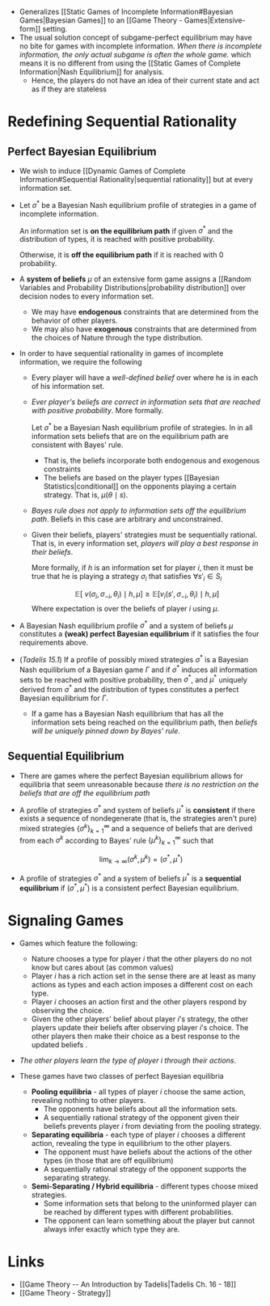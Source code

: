 * Generalizes [[Static Games of Incomplete Information#Bayesian Games|Bayesian Games]] to an [[Game Theory - Games|Extensive-form]] setting. 
* The usual solution concept of subgame-perfect equilibrium may have no bite for games with incomplete information. *When there is incomplete information, the only actual subgame is often the whole game.* which means it is no different from using the [[Static Games of Complete Information|Nash Equilibrium]] for analysis. 
	* Hence, the players do not have an idea of their current state and act as if they are stateless 

# Redefining Sequential Rationality
## Perfect Bayesian Equilibrium 
* We wish to induce [[Dynamic Games of Complete Information#Sequential Rationality|sequential rationality]] but at every information set. 
* Let $\sigma^\ast$ be a Bayesian Nash equilibrium profile of strategies in a game of incomplete information.
  
  An information set is **on the equilibrium path** if given $\sigma^\ast$ and the distribution of types, it is reached with positive probability.
  
  Otherwise, it is **off the equilibrium path** if it is reached with $0$ probability.

* A **system of beliefs** $\mu$ of an extensive form game assigns a [[Random Variables and Probability Distributions|probability distribution]] over decision nodes to every information set. 
	* We may have **endogenous** constraints that are determined from the behavior of other players. 
	* We may also have **exogenous** constraints that are determined from the choices of Nature through the type distribution.

* In order to have sequential  rationality in games of incomplete information, we require the following 
	* Every player will have a *well-defined belief* over where he is in each of his information set. 
	* *Ever player's beliefs are correct in information sets that are reached with positive probability*. More formally. 
	  
	  Let $\sigma^\ast$ be a Bayesian Nash equilibrium profile of strategies. In in all information sets beliefs that are on the equilibrium path are consistent with Bayes' rule.  
		* That is, the beliefs incorporate both endogenous  and exogenous constraints 
		* The beliefs are based on the player types [[Bayesian Statistics|conditional]] on the opponents playing a certain strategy. That is, $\mu(\theta \mid s)$. 
	* *Bayes rule does not apply to information sets off the equilibrium path*. Beliefs in this case are arbitrary and unconstrained. 
	* Given their beliefs, players' strategies must be sequentially rational. That is, in every information set, *players will play a best response in their beliefs*.
	  
	  More formally, if $h$ is an information set for player $i$, then it must be true that he is playing a strategy $\sigma_i$ that satisfies $\forall s'_i \in S_i$
	  
	  $$
	  \mathbb{E} \left[ \ v(\sigma_i, \sigma_{-i}, \theta_i ) \mid h,\mu \right ] \ge \mathbb{E} \left[ v_i (s',\sigma_{-i}, \theta_i ) \mid h,\mu\right] 
	  $$
	  Where expectation is over the beliefs of player $i$ using $\mu$. 

* A Bayesian Nash equilibrium profile $\sigma^\ast$ and a system of beliefs $\mu$ constitutes a **(weak) perfect Bayesian equilibrium** if it satisfies the four requirements above. 

* (*Tadelis 15.1*) If a profile of possibly mixed strategies $\sigma^\ast$ is a Bayesian Nash equilibrium of a Bayesian game $\Gamma$ and if $\sigma^\ast$ induces all information sets to be reached with positive probability, then $\sigma^\ast$, and $\mu^\ast$ uniquely derived from $\sigma^\ast$ and the distribution of types constitutes a perfect Bayesian equilibrium for $\Gamma$. 
	* If a game has a Bayesian Nash equilibrium that has all the information sets being reached on the equilibrium path, then *beliefs will be uniquely pinned down by Bayes' rule*. 

## Sequential Equilibrium 
* There are games where the perfect Bayesian equilibrium allows for equilibria that seem unreasonable because *there is no restriction on the beliefs that are off the equilibrium path*

* A profile of strategies $\sigma^\ast$ and system of beliefs $\mu^\ast$ is **consistent** if there exists a sequence of nondegenerate (that is, the strategies aren't pure) mixed strategies $\{\sigma^k\}_{k=1}^\infty$ and a sequence of beliefs that are derived from each $\sigma^k$ according to Bayes' rule $\{\mu^k\}_{k=1}^\infty$  such that 
  
  $$
  \lim_{k\to\infty} (\sigma^k,\mu^k) = (\sigma^\ast, \mu ^\ast)
  $$
  
* A profile of strategies $\sigma^\ast$ and a system of beliefs $\mu^\ast$ is a **sequential equilibrium** if $(\sigma^\ast, \mu^\ast)$ is a consistent perfect Bayesian equilibrium.

# Signaling Games 
* Games which feature the following:
	* Nature chooses a type for player $i$ that the other players do no not know but cares about (as common values)
	* Player $i$ has a rich action set in the sense there are at least as many actions as types and each action imposes a different cost on each type.
	* Player $i$ chooses an action first and the other players respond by observing the choice.
	* Given the other players' belief about player $i$'s strategy, the other players update their beliefs after observing player $i$'s choice. The other players then make their choice as a best response to the updated beliefs . 
* *The other players learn the type of player $i$ through their actions*. 

* These games have two classes of perfect Bayesian equilibria 
	* **Pooling equilibria** - all types of player $i$ choose the same action, revealing nothing to other players.
		* The opponents have beliefs about all the information sets. 
		* A sequentially rational strategy of the opponent given their beliefs prevents player $i$ from deviating from the pooling strategy. 
	* **Separating equilibria** - each type of player $i$ chooses a different action, revealing the type in equilibrium to the other players. 
		* The opponent must have beliefs about the actions of the other types (in those that are off equilibrium) 
		* A sequentially rational strategy of the opponent supports the separating strategy. 
	* **Semi-Separating / Hybrid equilibria** - different types choose mixed strategies. 
		* Some information sets that belong to the uninformed player can be reached by different types with different probabilities. 
		* The opponent can learn something about the player but cannot always infer exactly which type they are. 

# Links 
* [[Game Theory -- An Introduction by Tadelis|Tadelis Ch. 16 - 18]]
* [[Game Theory - Strategy]]